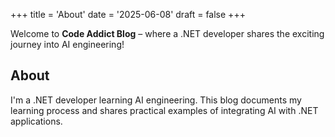 +++
title = 'About'
date = '2025-06-08'
draft = false
+++

Welcome to **Code Addict Blog** – where a .NET developer shares the exciting journey into AI engineering! 

## About

I'm a .NET developer learning AI engineering. This blog documents my learning process and shares practical examples of integrating AI with .NET applications.
